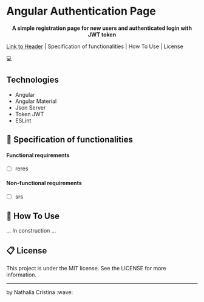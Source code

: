 Angular Authentication Page
======

<p align="center">
  <strong>A simple registration page for new users and authenticated login with JWT token</strong>
</p>

  [Link to Header](#technologies) | Specification of functionalities | How To Use | License

:computer: 
## Technologies

- Angular
- Angular Material
- Json Server 
- Token JWT
- ESLint

## :dart: Specification of functionalities

#### Functional requirements  
- [ ] reres

#### Non-functional requirements
- [ ] srs

## :pencil: How To Use

... In construction ...

## :clipboard: License

This project is under the MIT license. See the LICENSE for more information.

<hr />
<p>by Nathalia Cristina :wave:</p>
